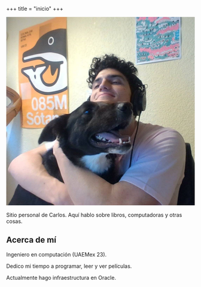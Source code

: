 +++
title = "inicio"
+++

![Tintan y yo](/images/tintan_y_yo.jpg)

Sitio personal de Carlos. Aquí hablo sobre libros,
computadoras y otras cosas.

## Acerca de mí

Ingeniero en computación (UAEMex 23). 

Dedico mi tiempo a programar, leer y ver películas. 

Actualmente hago infraestructura en Oracle.
